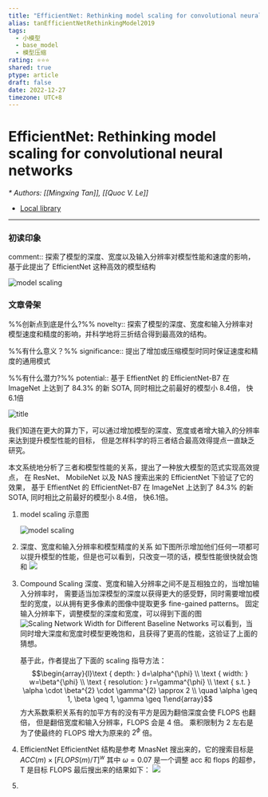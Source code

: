 ```yaml
---
title: "EfficientNet: Rethinking model scaling for convolutional neural networks"
alias: tanEfficientNetRethinkingModel2019
tags:
  - 小模型
  - base_model
  - 模型压缩
rating: ⭐⭐⭐
shared: true
ptype: article
draft: false
date: 2022-12-27
timezone: UTC+8
---
```



# EfficientNet: Rethinking model scaling for convolutional neural networks
<cite>* Authors: [[Mingxing Tan]], [[Quoc V. Le]]</cite>


* [Local library](zotero://select/items/1_C9W5RKJ9)

***

### 初读印象

comment:: 探索了模型的深度、宽度以及输入分辨率对模型性能和速度的影响，基于此提出了 EfficientNet 这种高效的模型结构


   ![model scaling](https://markdown-imagebed.oss-cn-beijing.aliyuncs.com/imgs/20210508160639.png)

### 文章骨架
%%创新点到底是什么?%%
novelty:: 探索了模型的深度、宽度和输入分辨率对模型速度和精度的影响，并科学地将三折结合得到最高效的结构。

%%有什么意义？%%
significance:: 提出了增加或压缩模型时同时保证速度和精度的通用模式

%%有什么潜力?%% 
potential::   基于 EffientNet 的 EfficientNet-B7 在 ImageNet 上达到了 84.3% 的新 SOTA, 同时相比之前最好的模型小 8.4倍， 快6.1倍

![title](https://markdown-imagebed.oss-cn-beijing.aliyuncs.com/imgs/20210508155942.png)

我们知道在更大的算力下，可以通过增加模型的深度、宽度或者增大输入的分辨率来达到提升模型性能的目标， 但是怎样科学的将三者结合最高效得提点一直缺乏研究。

本文系统地分析了三者和模型性能的关系，提出了一种放大模型的范式实现高效提点， 在 ResNet、 MobileNet 以及 NAS 搜索出来的 EfficientNet 下验证了它的效果， 基于 EffientNet 的 EfficientNet-B7 在 ImageNet 上达到了 84.3% 的新 SOTA, 同时相比之前最好的模型小 8.4倍， 快6.1倍。

1. model scaling 示意图

   ![model scaling](https://markdown-imagebed.oss-cn-beijing.aliyuncs.com/imgs/20210508160639.png)

2. 深度、宽度和输入分辨率和模型精度的关系
   如下图所示增加他们任何一项都可以提升模型的性能，但是也可以看到，只改变一项的话，模型性能很快就会饱和
![](https://markdown-imagebed.oss-cn-beijing.aliyuncs.com/imgs/20210508160726.png)
3. Compound Scaling
  深度、宽度和输入分辨率之间不是互相独立的，当增加输入分辨率时， 需要适当加深模型的深度以获得更大的感受野，同时需要增加模型的宽度，以从拥有更多像素的图像中提取更多 fine-gained patterns。
  固定输入分辨率下，调整模型的深度和宽度，可以得到下面的图
   ![Scaling Network Width for Different Baseline Networks](https://markdown-imagebed.oss-cn-beijing.aliyuncs.com/imgs/20210508161310.png)
   可以看到，当同时增大深度和宽度时模型更晚饱和，且获得了更高的性能，这验证了上面的猜想。
   
   基于此，作者提出了下面的 scaling 指导方法：
   $$\begin{array}{l}\text { depth: } d=\alpha^{\phi} \\ \text { width: } w=\beta^{\phi} \\ \text { resolution: } r=\gamma^{\phi} \\ \text { s.t. } \alpha \cdot \beta^{2} \cdot \gamma^{2} \approx 2 \\ \quad \alpha \geq 1, \beta \geq 1, \gamma \geq 1\end{array}$$
   方大系数乘积关系有的加平方有的没有平方是因为翻倍深度会使 FLOPS 也翻倍， 但是翻倍宽度和输入分辨率，FLOPS 会是 4 倍。 乘积限制为 2 左右是为了使最终的 FLOPS 增大为原来的 $2^\phi$ 倍。
4. EfficientNet
   EfficientNet 结构是参考 MnasNet 搜出来的，它的搜索目标是 $A C C(m) \times[F L O P S(m) / T]^{w}$ 其中 $\omega=0.07$ 是一个调整 acc 和 flops 的超参， T 是目标 FLOPS
   最后搜出来的结果如下：
   ![](https://markdown-imagebed.oss-cn-beijing.aliyuncs.com/imgs/20210508162402.png)

5. 






